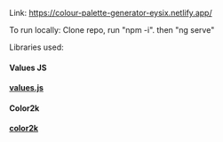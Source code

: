Link: https://colour-palette-generator-eysix.netlify.app/

To run locally: 
Clone repo, run "npm -i". then "ng serve"

Libraries used:
#### Values JS

#### [values.js](https://github.com/noeldelgado/values.js)

#### Color2k

#### [color2k](https://github.com/ricokahler/color2k)

